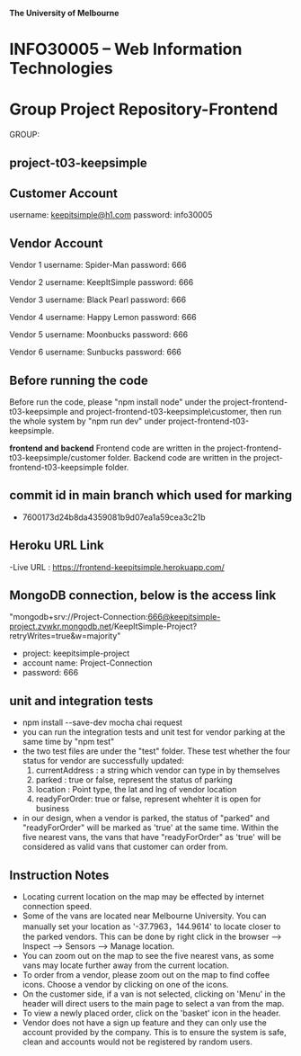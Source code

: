 **The University of Melbourne**
# INFO30005 – Web Information Technologies

# Group Project Repository-Frontend

GROUP: 
## project-t03-keepsimple

## Customer Account
username: keepitsimple@h1.com
password: info30005

## Vendor Account
Vendor 1
  username: Spider-Man
  password: 666

Vendor 2
  username: KeepItSimple
  password: 666

Vendor 3
  username: Black Pearl
  password: 666

Vendor 4
  username: Happy Lemon
  password: 666

Vendor 5
  username: Moonbucks
  password: 666

Vendor 6
  username: Sunbucks
  password: 666

## Before running the code
Before run the code, please "npm install node" under the project-frontend-t03-keepsimple and project-frontend-t03-keepsimple\customer, then run the whole system by "npm run dev" under project-frontend-t03-keepsimple.


**frontend and backend**
Frontend code are written in the project-frontend-t03-keepsimple/customer folder. 
Backend code are written in the project-frontend-t03-keepsimple folder.

## commit id in main branch which used for marking 
- 7600173d24b8da4359081b9d07ea1a59cea3c21b


## Heroku URL Link
-Live URL : https://frontend-keepitsimple.herokuapp.com/

## MongoDB connection, below is the access link
"mongodb+srv://Project-Connection:666@keepitsimple-project.zvwkr.mongodb.net/KeepItSimple-Project?retryWrites=true&w=majority"
- project: keepitsimple-project
- account name: Project-Connection
- password: 666

## unit and integration tests 
- npm install --save-dev mocha chai request
- you can run the integration tests and unit test for vendor parking at the same time by "npm test"
- the two test files are under the "test" folder. These test whether the four status for vendor are successfully updated:
    1. currentAddress : a string which vendor can type in by themselves 
    2. parked : true or false, represent the status of parking
    3. location : Point type, the lat and lng of vendor location
    4. readyForOrder: true or false, represent whehter it is open for business  
- in our design, when a vendor is parked, the status of "parked" and "readyForOrder" will be marked as 'true' at the same time. Within the five nearest vans, the vans that have "readyForOrder" as 'true' will be considered as valid vans that customer can order from.

## Instruction Notes
- Locating current location on the map may be effected by internet connection speed.
- Some of the vans are located near Melbourne University. 
  You can manually set your location as '-37.7963，144.9614' to locate closer to the parked vendors. 
  This can be done by right click in the browser --> Inspect --> Sensors --> Manage location.
- You can zoom out on the map to see the five nearest vans, as some vans may locate further away from the current location.
- To order from a vendor, please zoom out on the map to find coffee icons. 
  Choose a vendor by clicking on one of the icons.
- On the customer side, if a van is not selected, clicking on 'Menu' in the header will direct users to the main page to select a van from the map.
- To view a newly placed order, click on the 'basket' icon in the header.
- Vendor does not have a sign up feature and they can only use the account provided by the company. This is to ensure the system is safe, clean and accounts would not be registered by random users.

